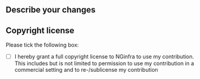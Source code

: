 Describe your changes
--------------------


Copyright license
-----------------

Please tick the following box:
 - [ ] I hereby grant a full copyright license to NGinfra to use my contribution. This includes but
 is not limited to permission to use my contribution in a commercial setting and to 
 re-/sublicense my contribution
